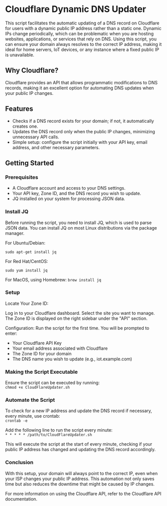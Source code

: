 # Cloudflare Dynamic DNS Updater

This script facilitates the automatic updating of a DNS record on Cloudflare for users with a dynamic public IP address rather than a static one. Dynamic IPs change periodically, which can be problematic when you are hosting websites, applications, or services that rely on DNS. Using this script, you can ensure your domain always resolves to the correct IP address, making it ideal for home servers, IoT devices, or any instance where a fixed public IP is unavailable.

## Why Cloudflare?
Cloudflare provides an API that allows programmatic modifications to DNS records, making it an excellent option for automating DNS updates when your public IP changes.

## Features
- Checks if a DNS record exists for your domain; if not, it automatically creates one.
- Updates the DNS record only when the public IP changes, minimizing unnecessary API calls.
- Simple setup: configure the script initially with your API key, email address, and other necessary parameters.

## Getting Started

### Prerequisites
- A Cloudflare account and access to your DNS settings.
- Your API key, Zone ID, and the DNS record you wish to update.
- JQ installed on your system for processing JSON data.

### Install JQ
Before running the script, you need to install JQ, which is used to parse JSON data. You can install JQ on most Linux distributions via the package manager.

For Ubuntu/Debian:
```
sudo apt-get install jq
```

For Red Hat/CentOS:
```
sudo yum install jq
```

For MacOS, using Homebrew:
```brew install jq```

### Setup
Locate Your Zone ID:

Log in to your Cloudflare dashboard.
Select the site you want to manage.
The Zone ID is displayed on the right sidebar under the "API" section.

Configuration:
Run the script for the first time. You will be prompted to enter:

- Your Cloudflare API Key
- Your email address associated with Cloudflare
- The Zone ID for your domain
- The DNS name you wish to update (e.g., iot.example.com)


### Making the Script Executable
Ensure the script can be executed by running: <br>
```chmod +x CloudFlareUpdater.sh```

### Automate the Script
To check for a new IP address and update the DNS record if necessary, every minute, use crontab: <br>
``` crontab -e ```

Add the following line to run the script every minute: <br>
``` * * * * * /path/to/CloudFlareUpdater.sh ```


This will execute the script at the start of every minute, checking if your public IP address has changed and updating the DNS record accordingly.

### Conclusion

With this setup, your domain will always point to the correct IP, even when your ISP changes your public IP address. This automation not only saves time but also reduces the downtime that might be caused by IP changes.

For more information on using the Cloudflare API, refer to the Cloudflare API documentation.


